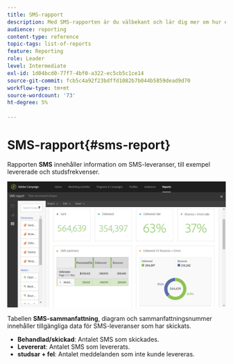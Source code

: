 ```yaml
---
title: SMS-rapport
description: Med SMS-rapporten är du välbekant och lär dig mer om hur era SMS-leveranser fungerar.
audience: reporting
content-type: reference
topic-tags: list-of-reports
feature: Reporting
role: Leader
level: Intermediate
exl-id: 1d04bcd0-77f7-4bf0-a322-ec5cb5c1ce14
source-git-commit: fcb5c4a92f23bdffd1082b7b044b5859dead9d70
workflow-type: tm+mt
source-wordcount: '73'
ht-degree: 5%

---
```


# SMS-rapport{#sms-report}

Rapporten **SMS** innehåller information om SMS-leveranser, till exempel levererade och studsfrekvenser.

![](assets/dynamic_report_sms.png)

Tabellen **SMS-sammanfattning**, diagram och sammanfattningsnummer innehåller tillgängliga data för SMS-leveranser som har skickats.

* **Behandlad/skickad**: Antalet SMS som skickades.
* **Levererat**: Antalet SMS som levererats.
* **studsar + fel**: Antalet meddelanden som inte kunde levereras.
